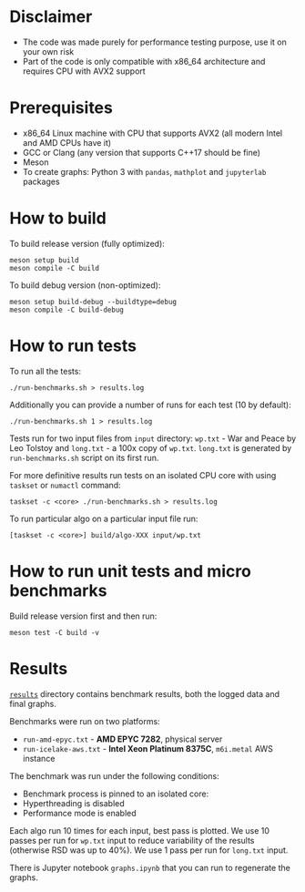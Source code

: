 # Disclaimer

- The code was made purely for performance testing purpose, use it on your own risk
- Part of the code is only compatible with x86_64 architecture
  and requires CPU with AVX2 support

# Prerequisites

- x86_64 Linux machine with CPU that supports AVX2 (all modern Intel and AMD CPUs have it)
- GCC or Clang (any version that supports C++17 should be fine)
- Meson
- To create graphs: Python 3 with `pandas`, `mathplot` and `jupyterlab` packages

# How to build

To build release version (fully optimized):

    meson setup build
    meson compile -C build

To build debug version (non-optimized):

    meson setup build-debug --buildtype=debug
    meson compile -C build-debug

# How to run tests

To run all the tests:

    ./run-benchmarks.sh > results.log

Additionally you can provide a number of runs for each test (10 by default):

    ./run-benchmarks.sh 1 > results.log

Tests run for two input files from `input` directory: `wp.txt` - War and Peace by Leo Tolstoy
and `long.txt` - a 100x copy of `wp.txt`. `long.txt` is generated by `run-benchmarks.sh` script
on its first run.

For more definitive results run tests on an isolated CPU core with using `taskset` or `numactl` command:

    taskset -c <core> ./run-benchmarks.sh > results.log

To run particular algo on a particular input file run:

    [taskset -c <core>] build/algo-XXX input/wp.txt

# How to run unit tests and micro benchmarks

Build release version first and then run:

    meson test -C build -v

# Results

[`results`](results/) directory contains benchmark results, both the logged data and final graphs.

Benchmarks were run on two platforms:

- `run-amd-epyc.txt` - **AMD EPYC 7282**, physical server
- `run-icelake-aws.txt` - **Intel Xeon Platinum 8375C**, `m6i.metal` AWS instance

The benchmark was run under the following conditions:

- Benchmark process is pinned to an isolated core:
- Hyperthreading is disabled
- Performance mode is enabled

Each algo run 10 times for each input, best pass is plotted.
We use 10 passes per run for `wp.txt` input to reduce variability of the results (otherwise RSD was up to 40%).
We use 1 pass per run for `long.txt` input.

There is Jupyter notebook `graphs.ipynb` that you can run to regenerate the graphs.
